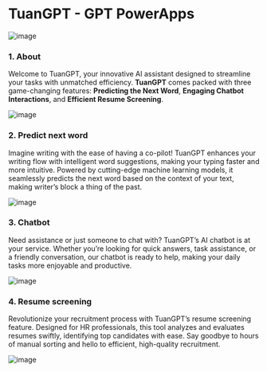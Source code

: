 # TuanGPT - GPT PowerApps

![image](https://github.com/user-attachments/assets/2523e0e0-ff7d-4d8c-b71d-6260e7a5f193)

### 1. About
Welcome to TuanGPT, your innovative AI assistant designed to streamline your tasks with unmatched efficiency. 
**TuanGPT** comes packed with three game-changing features: **Predicting the Next Word**, **Engaging Chatbot Interactions**, and **Efficient Resume Screening**.

![image](https://github.com/user-attachments/assets/42eec356-d00c-481b-ab41-ff4238f6b338)

### 2. Predict next word
Imagine writing with the ease of having a co-pilot! TuanGPT enhances your writing flow with intelligent word suggestions, making your typing faster and more intuitive. 
Powered by cutting-edge machine learning models, it seamlessly predicts the next word based on the context of your text, making writer’s block a thing of the past.

![image](https://github.com/user-attachments/assets/39025649-048d-4f8e-a0e0-99db3f9db6b5)

### 3. Chatbot
Need assistance or just someone to chat with? TuanGPT’s AI chatbot is at your service. Whether you’re looking for quick answers, task assistance, or a friendly conversation, 
our chatbot is ready to help, making your daily tasks more enjoyable and productive.

![image](https://github.com/user-attachments/assets/99f1288e-24a1-493d-99e1-1cc41797a85d)

### 4. Resume screening
Revolutionize your recruitment process with TuanGPT’s resume screening feature. Designed for HR professionals, this tool analyzes and evaluates resumes swiftly, 
identifying top candidates with ease. Say goodbye to hours of manual sorting and hello to efficient, high-quality recruitment.

![image](https://github.com/user-attachments/assets/e02ad923-a7e3-4094-a39a-f2de81c9a6b7)
